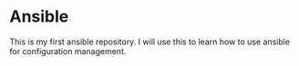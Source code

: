 # Ansible
This is my first ansible repository. I will use this to learn how to use ansible for configuration management.
